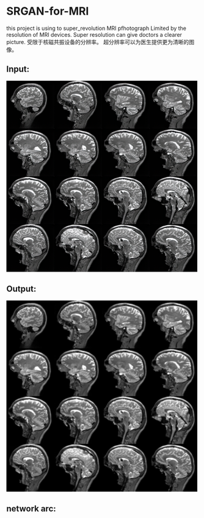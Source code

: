 # SRGAN-for-MRI
this project is using to super_revolution MRI pfhotograph
Limited by the resolution of MRI devices.
Super resolution can give doctors a clearer picture.
受限于核磁共振设备的分辨率。
超分辨率可以为医生提供更为清晰的图像。

## Input:
<img src="https://raw.githubusercontent.com/chengengjian/SRGAN-for-MRI/master/img/train_100%E2%80%94%E2%80%94GAN.png" width="500" height="500" alt="step1"/><br/>

## Output:
<img src="https://raw.githubusercontent.com/chengengjian/SRGAN-for-MRI/master/img/%E4%BD%8E%E5%88%86%E8%BE%A8%E7%8E%87.png" width="500" height="500" alt="step1"/><br/>


## network arc:
